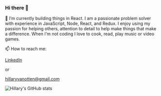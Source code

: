 ### Hi there 👋 
🔭 I’m currently building things in React. I am a passionate problem solver with experience in JavaScript, Node, React, and Redux. I enjoy using my passion for helping others, attention to detail to help make things that make a difference. When I'm not coding I love to cook, read, play music or video games. 



📫 How to reach me:

[LinkedIn](https://www.linkedin.com/in/hillary-v-804438114/)

or 

hillaryvanotten@gmail.com



![Hillary's GitHub stats](https://github-readme-stats.vercel.app/api?username=hvanotten&count_private=true&theme=tokyonight&count_private=true)
<!--[![Top Langs](https://github-readme-stats.vercel.app/api/top-langs/?username=hvanotten&layout=compact)](https://github.com/hvanotten/github-readme-stats)
<!--
**hvanotten/hvanotten** is a ✨ _special_ ✨ repository because its `README.md` (this file) appears on your GitHub profile.


Here are some ideas to get you started:

- 🔭 I’m currently working on ...
- 🌱 I’m currently learning ...
- 👯 I’m looking to collaborate on ...
- 🤔 I’m looking for help with ...
- 💬 Ask me about ...
- 📫 How to reach me: ...
- 😄 Pronouns: ...
- ⚡ Fun fact: ...
-->
